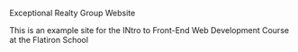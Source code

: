 Exceptional Realty Group Website 

This is an example site for the INtro to Front-End Web Development Course at the Flatiron School 
 
